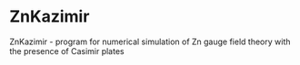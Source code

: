 # ZnKazimir
ZnKazimir - program for numerical simulation of Zn gauge field theory with the presence of Casimir plates

